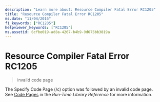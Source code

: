 ```yaml
---
description: "Learn more about: Resource Compiler Fatal Error RC1205"
title: "Resource Compiler Fatal Error RC1205"
ms.date: "11/04/2016"
f1_keywords: ["RC1205"]
helpviewer_keywords: ["RC1205"]
ms.assetid: 6cfbe019-ad8a-4267-b4b9-0d675bb3819a
---
```

# Resource Compiler Fatal Error RC1205

> invalid code page

The Specify Code Page (/c) option was followed by an invalid code page. See [Code Pages](../../c-runtime-library/code-pages.md) in the *Run-Time Library Reference* for more information.
